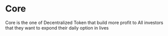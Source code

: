 # Core
Core is the one of Decentralized Token that build more profit to All investors that they want to expond their daily option in lives
